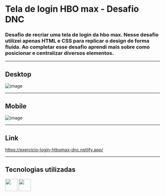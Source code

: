 # Tela de login HBO max - Desafio DNC

### Desafio de recriar uma tela de login da hbo max. Nesse desafio utilizei apenas HTML e CSS para replicar o design de forma fluída. Ao completar esse desafio aprendi mais sobre como posicionar e centralizar diversos elementos. 

<hr>

## Desktop 
![image](https://user-images.githubusercontent.com/81561554/229243932-681e5f99-9e06-46ab-ae01-e2aa379476cd.png)

<hr>

## Mobile
![image](https://user-images.githubusercontent.com/81561554/229243987-6ba8ead6-e59d-41c3-90ba-eb8017d8f12f.png)

<hr>

## Link
https://exercicio-login-htbomax-dnc.netlify.app/

<hr>

## Tecnologias utilizadas
<img width="40px" height="40px" src="https://cdn.jsdelivr.net/gh/devicons/devicon/icons/css3/css3-original.svg" /> <img width="40px" height="40px" src="https://cdn.jsdelivr.net/gh/devicons/devicon/icons/html5/html5-original.svg" />

            
          

